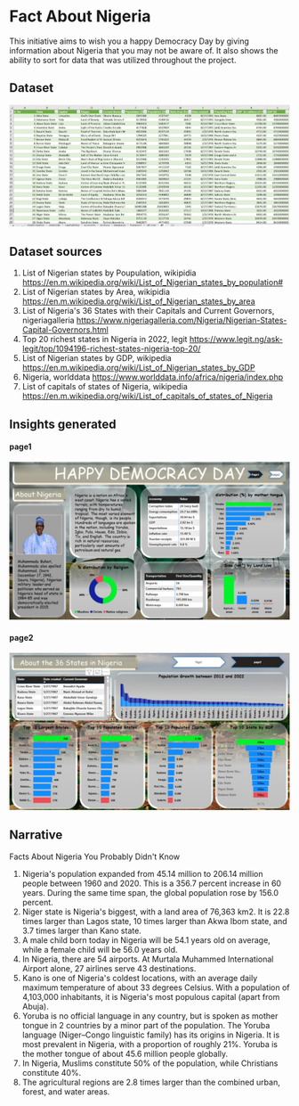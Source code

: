 # Fact About Nigeria
This initiative aims to wish you a happy Democracy Day by giving information about Nigeria that you may not be aware of. It also shows the ability to sort for data that was utilized throughout the project.

## Dataset
<img src="https://github.com/Aregbesolazeez/FactAboutNigeria/blob/main/ds.jpg?raw=true">

## Dataset sources
1. List of Nigerian states by Poupulation, wikipidia
https://en.m.wikipedia.org/wiki/List_of_Nigerian_states_by_population#
2. List of Nigerian states by Area, wikipidia
https://en.m.wikipedia.org/wiki/List_of_Nigerian_states_by_area
3. List of Nigeria's 36 States with their Capitals and Current Governors, nigeriagalleria
https://www.nigeriagalleria.com/Nigeria/Nigerian-States-Capital-Governors.html
4. Top 20 richest states in Nigeria in 2022, legit
https://www.legit.ng/ask-legit/top/1094196-richest-states-nigeria-top-20/
5. List of Nigerian states by GDP, wikipedia
https://en.m.wikipedia.org/wiki/List_of_Nigerian_states_by_GDP
6. Nigeria, worlddata
https://www.worlddata.info/africa/nigeria/index.php
7. List of capitals of states of Nigeria, wikipedia
https://en.m.wikipedia.org/wiki/List_of_capitals_of_states_of_Nigeria

## Insights generated
#### page1
<img src="https://github.com/Aregbesolazeez/FactAboutNigeria/blob/main/d1.jpg?raw=true">

#### page2
<img src="https://github.com/Aregbesolazeez/FactAboutNigeria/blob/main/d2.jpg?raw=true">

## Narrative
Facts About Nigeria You Probably Didn't Know
1. Nigeria's population expanded from 45.14 million to 206.14 million people between 1960 and 2020. This is a 356.7 percent increase in 60 years. During the same time span, the global population rose by 156.0 percent.
2. Niger state is Nigeria's biggest, with a land area of 76,363 km2. It is 22.8 times larger than Lagos state, 10 times larger than Akwa Ibom state, and 3.7 times larger than Kano state.
3. A male child born today in Nigeria will be 54.1 years old on average, while a female child will be 56.0 years old.
4. In Nigeria, there are 54 airports. At Murtala Muhammed International Airport alone, 27 airlines serve 43 destinations.
5. Kano is one of Nigeria's coldest locations, with an average daily maximum temperature of about 33 degrees Celsius. With a population of 4,103,000 inhabitants, it is Nigeria's most populous capital (apart from Abuja).
6. Yoruba is no official language in any country, but is spoken as mother tongue in 2 countries by a minor part of the population. The Yoruba language (Niger–Congo linguistic family) has its origins in Nigeria. It is most prevalent in Nigeria, with a proportion of roughly 21%. Yoruba is the mother tongue of about 45.6 million people globally.
7. In Nigeria, Muslims constitute 50% of the population, while Christians constitute 40%.
8. The agricultural regions are 2.8 times larger than the combined urban, forest, and water areas.
